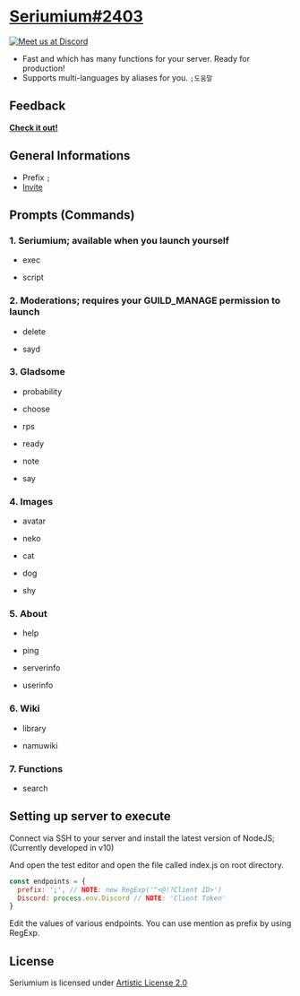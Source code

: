 [Seriumium#2403](https://seriumium.tk/)
==================================================

[![Meet us at Discord](https://discordapp.com/api/guilds/383944425648422912/embed.png?style=banner2)](https://discord.gg/YzBZNQq)

* Fast and which has many functions for your server. Ready for production!
* Supports multi-languages by aliases for you. `;도움말`

Feedback
----------------------------
**[Check it out!](https://goo.gl/forms/xRF686tSyanEZSBy1)**

General Informations
----------------------------
* Prefix `;`
* [Invite](https://seriumium.tk/invite)

Prompts (Commands)
----------------------------
### 1. Seriumium; available when you launch yourself

* exec

* script

### 2. Moderations; requires your GUILD_MANAGE permission to launch

* delete

* sayd

### 3. Gladsome

* probability

* choose

* rps

* ready

* note

* say

### 4. Images

* avatar

* neko

* cat

* dog

* shy

### 5. About

* help

* ping

* serverinfo

* userinfo

### 6. Wiki

* library

* namuwiki

### 7. Functions

* search

Setting up server to execute
----------------------------
Connect via SSH to your server and install the latest version of NodeJS; (Currently developed in v10)

And open the test editor and open the file called index.js on root directory.

```JavaScript
const endpoints = {
  prefix: ';', // NOTE: new RegExp('^<@!?Client ID>')
  Discord: process.env.Discord // NOTE: 'Client Token'
}
```

Edit the values of various endpoints.
You can use mention as prefix by using RegExp.

License
----------------------------
Seriumium is licensed under  [Artistic License 2.0 ](https://github.com/Seriumium/seriumium/blob/nightly/LICENSE)
